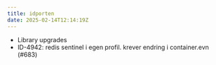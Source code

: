 ```yaml
---
title: idporten
date: 2025-02-14T12:14:19Z
---
```

- Library upgrades
- ID-4942: redis sentinel i egen profil. krever endring i container.evn (#683)

